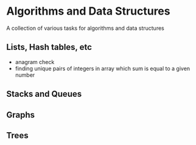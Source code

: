 # Algorithms and Data Structures
A collection of various tasks for algorithms and data structures

## Lists, Hash tables, etc
- anagram check
- finding unique pairs of integers in array which sum is equal to a given number

## Stacks and Queues

## Graphs

## Trees
